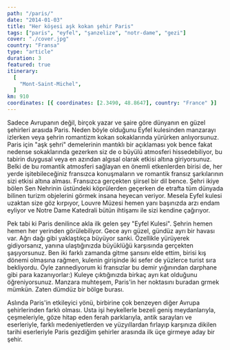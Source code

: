```yaml
---
path: "/paris/"
date: "2014-01-03"
title: "Her köşesi aşk kokan şehir Paris"
tags: ["paris", "eyfel", "şanzelize", "notr-dame", "gezi"]
cover: "./cover.jpg"
country: "Fransa"
type: "article"
duration: 3
featured: true
itinerary:
  [
    "Mont-Saint-Michel",
  ]
km: 910
coordinates: [{ coordinates: [2.3490, 48.8647], country: "France" }]
---
```


Sadece Avrupanın değil, birçok yazar ve şaire göre dünyanın en güzel şehirleri arasıda Paris. Neden böyle olduğunu Eyfel kulesinden manzarayı izlerken veya şehrin romantizm kokan sokaklarında yürürken anlıyorsunuz. Paris için "aşk şehri" demelerinin mantıklı bir açıklaması yok bence fakat nedense sokaklarında gezerken siz de o büyülü atmosferi hissedebiliyor, bu tabirin duygusal veya en azından algısal olarak etkisi altına giriyorsunuz. Belki de bu romantik atmosferi sağlayan en önemli etkenlerden birisi de, her yerde işitebileceğiniz fransızca konuşmaların ve romantik fransız şarkılarının sizi etkisi altına alması. Fransızca gerçekten şiirsel bir dil bence.
Şehri ikiye bölen Sen Nehrinin üstündeki köprülerden geçerken de etrafta tüm dünyada bilinen turizm objelerini görmek insana heyecan veriyor. Mesela Eyfel kulesi uzaktan size göz kırpıyor, Louvre Müzesi hemen yanı başınızda arzı endam eyliyor ve Notre Dame Katedrali bütün ihtişamı ile sizi kendine çağırıyor.

<rehype-image src="20140301_134851.jpg"></rehype-image>

Pek tabi ki Paris denilince akla ilk gelen şey "Eyfel Kulesi". Şehrin hemen hemen her yerinden görülebiliyor. Gece ayrı güzel, gündüz ayrı bir havası var. Ağrı dağı gibi yaklaştıkça büyüyor sanki. Özellikle yürüyerek gidiyorsanız, yanına ulaştığınızda büyüklüğü karşısında gerçekten şaşıyorsunuz. Ben iki farklı zamanda gitme şansını elde ettim, birisi kış dönemi olmasına rağmen, kulenin girişinde iki sefer de yüzlerce turist sıra bekliyordu. Öyle zannediyorum ki fransızlar bu demir yığınından darphane gibi para kazanıyorlar:)
<rehype-image src="cover2.jpg"></rehype-image>
Kuleye çıktığınızda birkaç ayrı kat olduğunu öğreniyorsunuz. Manzara muhteşem, Paris'in her noktasını buradan grmek mümkün. Zaten dümdüz bir bölge burası.
<!-- <rehype-image src="20140301_170638.jpg"></rehype-image>
<rehype-image src="20140301_171438.jpg"></rehype-image>
<rehype-image src="20140301_173522.jpg"></rehype-image>
<rehype-image src="20140301_173530.jpg"></rehype-image>
<rehype-image src="1726.jpg"></rehype-image>
<rehype-image src="20140303_113006.jpg"></rehype-image>
<rehype-image src="cover.jpg"></rehype-image>
<rehype-image src="20141008_154033.jpg"></rehype-image>
<rehype-image src="20141008_165119.jpg"></rehype-image>
<rehype-image src="1345.jpg"></rehype-image>
<rehype-image src="8055.jpg"></rehype-image> -->


Aslında Paris'in etkileyici yönü, birbirine çok benzeyen diğer Avrupa şehirlerinden farklı olması. Usta işi heykellerle bezeli geniş meydanlarıyla, çeşmeleriyle, göze hitap eden ferah parklarıyla, antik sarayları ve eserleriyle, farklı medeniyetlerden ve yüzyıllardan fırlayıp karşınıza dikilen tarihi eserleriyle Paris gezdiğim şehirler arasında ilk üçe girmeye aday bir şehir.